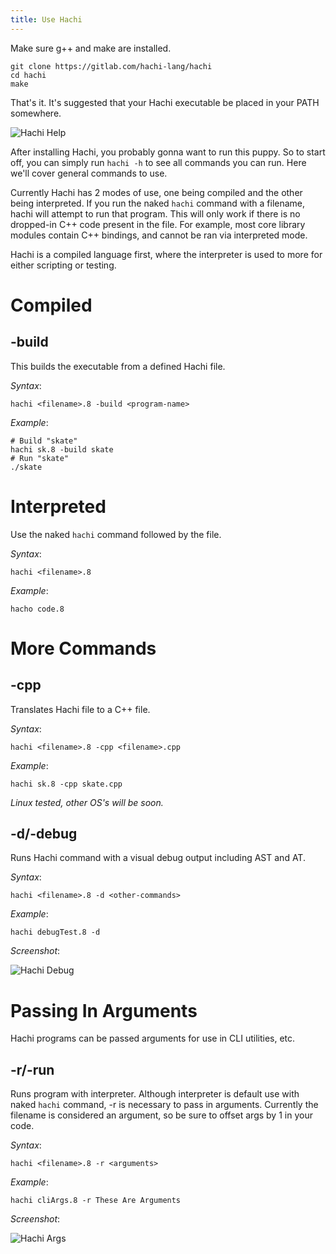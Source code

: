 ```yaml
---
title: Use Hachi
---
```


Make sure g++ and make are installed.

    git clone https://gitlab.com/hachi-lang/hachi
    cd hachi
    make

That's it. It's suggested that your Hachi executable be placed in your PATH somewhere. 

![Hachi Help](/hachi-help-screen.png "Hachi Help Screen" )

After installing Hachi, you probably gonna want to run this puppy. So to start off, you can simply run `hachi -h` to see all commands you can run. Here we'll cover general commands to use.

Currently Hachi has 2 modes of use, one being compiled and the other being interpreted. If you run the naked `hachi` command with a filename, hachi will attempt to run that program. This will only work if there is no dropped-in C++ code present in the file. For example, most core library modules contain C++ bindings, and cannot be ran via interpreted mode.

Hachi is a compiled language first, where the interpreter is used to more for either scripting or testing.

# Compiled

## -build
This builds the executable from a defined Hachi file.

*Syntax*:

    hachi <filename>.8 -build <program-name>

*Example*:

    # Build "skate"
    hachi sk.8 -build skate
    # Run "skate"
    ./skate

# Interpreted
Use the naked `hachi` command followed by the file.

*Syntax*:

    hachi <filename>.8

*Example*:

    hacho code.8


# More Commands

## -cpp
Translates Hachi file to a C++ file.

*Syntax*:

    hachi <filename>.8 -cpp <filename>.cpp

*Example*:

    hachi sk.8 -cpp skate.cpp

*Linux tested, other OS's will be soon.*

## -d/-debug
Runs Hachi command with a visual debug output including AST and AT.

*Syntax*:

    hachi <filename>.8 -d <other-commands>

*Example*:

    hachi debugTest.8 -d

*Screenshot*:

![Hachi Debug](/hachiDebugSample.png "Hachi Debug" )

# Passing In Arguments
Hachi programs can be passed arguments for use in CLI utilities, etc.

## -r/-run
Runs program with interpreter. Although interpreter is default use with naked `hachi` command, -r is necessary to pass in arguments. Currently the filename is considered an argument, so be sure to offset args by 1 in your code.

*Syntax*:

    hachi <filename>.8 -r <arguments>

*Example*:

    hachi cliArgs.8 -r These Are Arguments

*Screenshot*:

![Hachi Args](/hachiArgSample.png "Hachi Args" )
